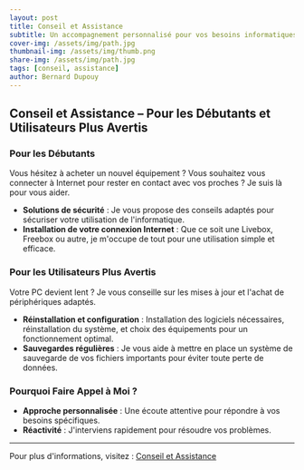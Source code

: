 ```yaml
---
layout: post
title: Conseil et Assistance
subtitle: Un accompagnement personnalisé pour vos besoins informatiques
cover-img: /assets/img/path.jpg
thumbnail-img: /assets/img/thumb.png
share-img: /assets/img/path.jpg
tags: [conseil, assistance]
author: Bernard Dupouy
---
```


## Conseil et Assistance – Pour les Débutants et Utilisateurs Plus Avertis

### Pour les Débutants
Vous hésitez à acheter un nouvel équipement ? Vous souhaitez vous connecter à Internet pour rester en contact avec vos proches ? Je suis là pour vous aider.

- **Solutions de sécurité** : Je vous propose des conseils adaptés pour sécuriser votre utilisation de l'informatique.
- **Installation de votre connexion Internet** : Que ce soit une Livebox, Freebox ou autre, je m'occupe de tout pour une utilisation simple et efficace.

### Pour les Utilisateurs Plus Avertis
Votre PC devient lent ? Je vous conseille sur les mises à jour et l'achat de périphériques adaptés.

- **Réinstallation et configuration** : Installation des logiciels nécessaires, réinstallation du système, et choix des équipements pour un fonctionnement optimal.
- **Sauvegardes régulières** : Je vous aide à mettre en place un système de sauvegarde de vos fichiers importants pour éviter toute perte de données.

### Pourquoi Faire Appel à Moi ?
- **Approche personnalisée** : Une écoute attentive pour répondre à vos besoins spécifiques.
- **Réactivité** : J'interviens rapidement pour résoudre vos problèmes.

---

Pour plus d'informations, visitez : [Conseil et Assistance](https://abc-informatia.fr/prestations-informatiques-a-domicile/conseil-et-assistance.html)

